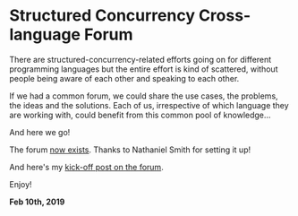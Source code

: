 # Structured Concurrency Cross-language Forum

There are structured-concurrency-related efforts going on for different programming languages but the entire effort is kind of scattered, without people being aware of each other and speaking to each other.

If we had a common forum, we could share the use cases, the problems, the ideas and the solutions. Each of us, irrespective of which language they are working with, could benefit from this common pool of knowledge…

And here we go!

The forum [now exists](https://trio.discourse.group/c/structured-concurrency). Thanks to Nathaniel Smith for setting it up!

And here's my [kick-off post on the forum](https://trio.discourse.group/t/structured-concurrency-kickoff).

Enjoy!

**Feb 10th, 2019**